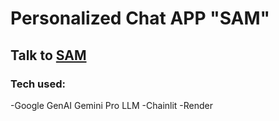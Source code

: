 # Personalized Chat APP "SAM"
## Talk to [SAM](https://locked-in-reality.onrender.com/)
### Tech used:
-Google GenAI Gemini Pro LLM
-Chainlit
-Render
